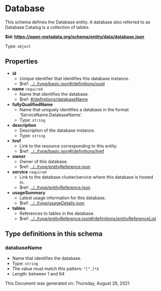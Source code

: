 # Database

This schema defines the Database entity. A database also referred to as Database Catalog is a collection of tables.

<b id="https/open-metadata.org/schema/entity/data/database.json">&#36;id: https://open-metadata.org/schema/entity/data/database.json</b>

Type: `object`

## Properties
 - **id**
	 - Unique identifier that identifies this database instance.
	 - $ref: [../../type/basic.json#/definitions/uuid](../types/basic.md#uuid)
 - **name** `required`
	 - Name that identifies the database.
	 - $ref: [#/definitions/databaseName](#databasename)
 - **fullyQualifiedName**
	 - Name that uniquely identifies a database in the format 'ServiceName.DatabaseName'.
	 - Type: `string`
 - **description**
	 - Description of the database instance.
	 - Type: `string`
 - **href**
	 - Link to the resource corresponding to this entity.
	 - $ref: [../../type/basic.json#/definitions/href](../types/basic.md#href)
 - **owner**
	 - Owner of this database.
	 - $ref: [../../type/entityReference.json](../types/entityreference.md)
 - **service** `required`
	 - Link to the database cluster/service where this database is hosted in.
	 - $ref: [../../type/entityReference.json](../types/entityreference.md)
 - **usageSummary**
	 - Latest usage information for this database.
	 - $ref: [../../type/usageDetails.json](../types/usagedetails.md)
 - **tables**
	 - References to tables in the database.
	 - $ref: [../../type/entityReference.json#/definitions/entityReferenceList](../types/entityreference.md#entityreferencelist)


## Type definitions in this schema
### databaseName

 - Name that identifies the database.
 - Type: `string`
 - The value must match this pattern: `^[^.]*$`
 - Length: between 1 and 64



This Document was generated on: Thursday, August 26, 2021